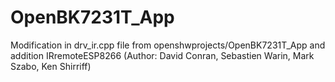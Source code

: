 # OpenBK7231T_App
Modification in drv_ir.cpp file from openshwprojects/OpenBK7231T_App and addition IRremoteESP8266 (Author: David Conran, Sebastien Warin, Mark Szabo, Ken Shirriff)
